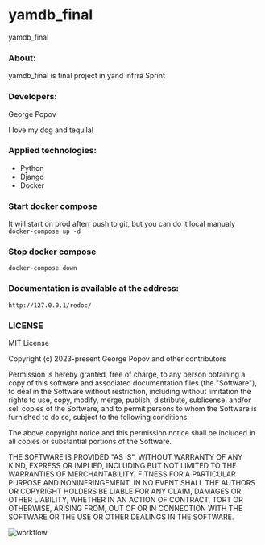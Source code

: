 # yamdb_final
yamdb_final

### About:
yamdb_final is final project in yand infrra Sprint

### Developers:
George Popov

I love my dog and tequila!

### Applied technologies:
- Python
- Django
- Docker

### Start docker compose

It will start on prod afterr push to git, but you can do it local manualy
`docker-compose up -d `

### Stop docker compose
`docker-compose down `

### Documentation is available at the address:
`http://127.0.0.1/redoc/`

### LICENSE

MIT License

Copyright (c) 2023-present George Popov and other contributors

Permission is hereby granted, free of charge, to any person obtaining
a copy of this software and associated documentation files (the
"Software"), to deal in the Software without restriction, including
without limitation the rights to use, copy, modify, merge, publish,
distribute, sublicense, and/or sell copies of the Software, and to
permit persons to whom the Software is furnished to do so, subject to
the following conditions:

The above copyright notice and this permission notice shall be
included in all copies or substantial portions of the Software.

THE SOFTWARE IS PROVIDED "AS IS", WITHOUT WARRANTY OF ANY KIND,
EXPRESS OR IMPLIED, INCLUDING BUT NOT LIMITED TO THE WARRANTIES OF
MERCHANTABILITY, FITNESS FOR A PARTICULAR PURPOSE AND
NONINFRINGEMENT. IN NO EVENT SHALL THE AUTHORS OR COPYRIGHT HOLDERS BE
LIABLE FOR ANY CLAIM, DAMAGES OR OTHER LIABILITY, WHETHER IN AN ACTION
OF CONTRACT, TORT OR OTHERWISE, ARISING FROM, OUT OF OR IN CONNECTION
WITH THE SOFTWARE OR THE USE OR OTHER DEALINGS IN THE SOFTWARE.

![workflow](https://github.com/Georrgeee/yamdb_final/blob/master/.github/workflows/yamdb_workflow.yml/badge.svg)